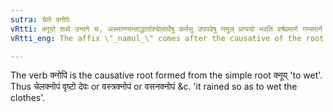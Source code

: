 ```yaml
---
sutra: चेले क्नोपेः
vRtti: क्नूयो शब्दे उन्दने च, अस्माण्ण्यन्ताद्धातोश्चेलार्थेषु कर्मसु उपपदेषु णमुल् प्रत्ययो भवति वर्षप्रमाणे गम्यमाने ॥
vRtti_eng: The affix \"_namul_\" comes after the causative of the root \"_knuy_\" (to wet), when there is compounded with it a noun denoting \"clothing\", in the accusative case, as an _upapada_, if the whole word so formed expresses a measure of the rain-fall.

---
```

The verb क्नोपि is the causative root formed from the simple root क्नूय् 'to wet'. Thus चेलक्नोपं वृष्टो देवः or वस्त्रक्नोपं or वसनक्नोपं &c. 'it rained so as to wet the clothes'.